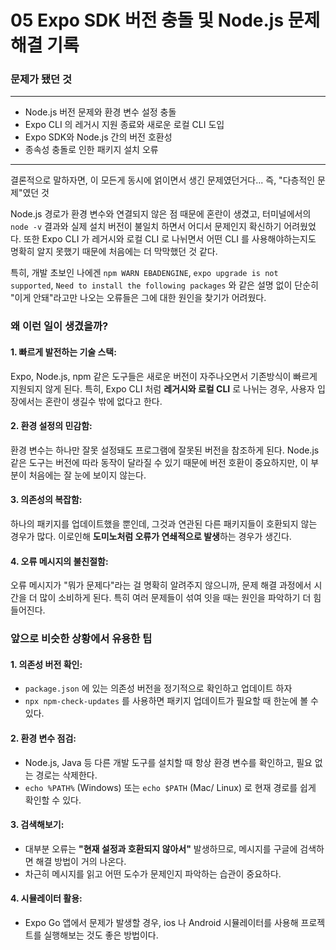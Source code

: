 05 Expo SDK 버전 충돌 및 Node.js 문제 해결 기록
===


###  문제가 됐던 것
---
- Node.js 버전 문제와 환경 변수 설정 충돌
- Expo CLI 의 레거시 지원 종료와 새로운 로컬 CLI 도입
- Expo SDK와 Node.js 간의 버전 호환성
- 종속성 충돌로 인한 패키지 설치 오류
---

결론적으로 말하자면, 이 모든게 동시에 얽이면서 생긴 문제였던거다... 즉, "다층적인 문제"였던 것

Node.js 경로가 환경 변수와 연결되지 않은 점 때문에 혼란이 생겼고, 터미널에서의 `node -v` 결과와 실제 설치 버전이 불일치 하면서 어디서 문제인지 확신하기 어려웠었다. 또한 Expo CLI 가 레거시와 로컬 CLI 로 나뉘면서 어떤 CLI 를 사용해야하는지도 명확히 알지 못했기 때문에 처음에는 더 막막했던 것 같다.

특히, 개발 초보인 나에겐 `npm WARN EBADENGINE`, `expo upgrade is not supported`, `Need to install the following packages` 와 같은 설명 없이 단순히 "이게 안돼"라고만 나오는 오류들은 그에 대한 원인을 찾기가 어려웠다.

### 왜 이런 일이 생겼을까?

#### 1. 빠르게 발전하는 기술 스택:
Expo, Node.js, npm 같은 도구들은 새로운 버전이 자주나오면서 기존방식이 빠르게 지원되지 않게 된다. 특히, Expo CLI 처럼 **레거시와 로컬 CLI** 로 나뉘는 경우, 사용자 입장에서는 혼란이 생길수 밖에 없다고 한다.

#### 2. 환경 설정의 민감함:
환경 변수는 하나만 잘못 설정돼도 프로그램에 잘못된 버전을 참조하게 된다. Node.js 같은 도구는 버전에 따라 동작이 달라질 수 있기 때문에 버전 호환이 중요하지만, 이 부분이 처음에는 잘 눈에 보이지 않는다.

#### 3. 의존성의 복잡함:
하나의 패키지를 업데이트했을 뿐인데, 그것과 연관된 다른 패키지들이 호환되지 않는 경우가 많다. 이로인해 **도미노처럼 오류가 연쇄적으로 발생**하는 경우가 생긴다.

#### 4. 오류 메시지의 불친절함:
오류 메시지가 "뭐가 문제다"라는 걸 명확히 알려주지 않으니까, 문제 해결 과정에서 시간을 더 많이 소비하게 된다. 특히 여러 문제들이 섞여 잇을 때는 원인을 파악하기 더 힘들어진다.

### 앞으로 비슷한 상황에서 유용한 팁

#### 1. 의존성 버전 확인:
- `package.json` 에 있는 의존성 버전을 정기적으로 확인하고 업데이트 하자
- `npx npm-check-updates` 를 사용하면 패키지 업데이트가 필요할 때 한눈에 볼 수 있다.

#### 2. 환경 변수 점검:
- Node.js, Java 등 다른 개발 도구를 설치할 때 항상 환경 변수를 확인하고, 필요 없는 경로는 삭제한다.
- `echo %PATH%` (Windows) 또는 `echo $PATH` (Mac/ Linux) 로 현재 경로를 쉽게 확인할 수 있다.

#### 3. 검색해보기:
- 대부분 오류는 **"현재 설정과 호환되지 않아서"** 발생하므로, 메시지를 구글에 검색하면 해결 방법이 거의 나온다.
- 차근히 메시지를 읽고 어떤 도수가 문제인지 파악하는 습관이 중요하다.

#### 4. 시뮬레이터 활용:
- Expo Go 앱에서 문제가 발생할 경우, ios 나 Android 시뮬레이터를 사용해 프로젝트를 실행해보는 것도 좋은 방법이다.

